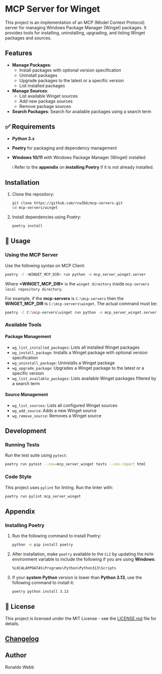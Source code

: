 # MCP Server for Winget

This project is an implementation of an MCP (Model Context Protocol) server for managing Windows Package Manager (Winget) packages. It provides tools for installing, uninstalling, upgrading, and listing Winget packages and sources.

## Features

- **Manage Packages**:
  - Install packages with optional version specification
  - Uninstall packages
  - Upgrade packages to the latest or a specific version
  - List installed packages
- **Manage Sources**:
  - List available Winget sources
  - Add new package sources
  - Remove package sources
- **Search Packages**: Search for available packages using a search term

## :white_check_mark: ​Requirements

- **Python 3.x**
- **Poetry** for packaging and dependency management
- **Windows 10/11** with Windows Package Manager (Winget) installed

  :information_source: Refer to the **appendix** on **installing Poetry** if it is not already installed.

## Installation

1. Clone the repository:
   ```sh
   git clone https://github.com/rcw3bb/mcp-servers.git
   cd mcp-servers/winget
   ```

2. Install dependencies using Poetry:
   ```sh
   poetry install
   ```

## :book: Usage

### Using the MCP Server

Use the following syntax on MCP Client:
```sh
poetry -C <WINGET_MCP_DIR> run python -m mcp_server_winget.server
```

Where **<WINGET_MCP_DIR>** is the `winget directory` inside `mcp-servers local repository directory`. 

For example, if the **mcp-servers** is `C:\mcp-servers` then the **WINGET_MCP_DIR** is `C:\mcp-servers\winget`. The actual command must be:

```sh
poetry -C C:\mcp-servers\winget run python -m mcp_server_winget.server
```

### Available Tools

#### Package Management
- `wg_list_installed_packages`: Lists all installed Winget packages
- `wg_install_package`: Installs a Winget package with optional version specification
- `wg_uninstall_package`: Uninstalls a Winget package
- `wg_upgrade_package`: Upgrades a Winget package to the latest or a specific version
- `wg_list_available_packages`: Lists available Winget packages filtered by a search term

#### Source Management
- `wg_list_sources`: Lists all configured Winget sources
- `wg_add_source`: Adds a new Winget source
- `wg_remove_source`: Removes a Winget source

## Development

### Running Tests

Run the test suite using `pytest`:
```sh
poetry run pytest --cov=mcp_server_winget tests --cov-report html
```

### Code Style

This project uses `pylint` for linting. Run the linter with:
```sh
poetry run pylint mcp_server_winget
```

## Appendix

### Installing Poetry

1. Run the following command to install Poetry:
   ```sh
   python -m pip install poetry
   ```

2. After installation, make `poetry` available to the `CLI` by updating the `PATH` environment variable to include the following if you are using **Windows**:

   ```sh
   %LOCALAPPDATA%\Programs\Python\Python313\Scripts
   ```

3. If your **system Python** version is lower than **Python 3.13**, use the following command to install it:

   ```sh
   poetry python install 3.13
   ```

## :key: License

This project is licensed under the MIT License - see the [LICENSE.md](../LICENSE.md) file for details.

## [Changelog](CHANGELOG.md)

## Author

Ronaldo Webb